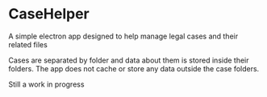 # CaseHelper
A simple electron app designed to help manage legal cases and their related files

Cases are separated by folder and data about them is stored inside their folders. The app does not cache or store any data outside the case folders.

Still a work in progress
